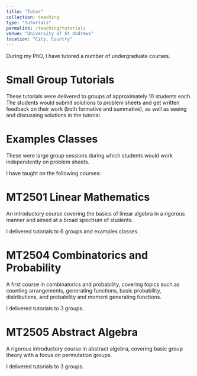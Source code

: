 ```yaml
---
title: "Tutor"
collection: teaching
type: "Tutorials"
permalink: /teaching/tutorials
venue: "University of St Andrews"
location: "City, Country"
---
```


During my PhD, I have tutored a number of undergraduate courses. 

Small Group Tutorials
======
These tutorials were delivered to groups of approximately 10 students each. The
students would submit solutions to problem sheets and get written feedback on
their work (both formative and summative), as well as seeing and discussing
solutions in the tutorial.

Examples Classes
======
These were large group sessions during which students would work independently
on problem sheets.


I have taught on the following courses:

MT2501 Linear Mathematics
======
An introductory course covering the basics of linear algebra in a rigorous
manner and aimed at a broad spectrum of students.

I delivered tutorials to 6 groups and examples classes.

MT2504 Combinatorics and Probability
======
A first course in combinatorics and probability, covering topics such as
counting arrangements, generating functions, basic probability, distributions,
and probability and moment generating functions.

I delivered tutorials to 3 groups.

MT2505 Abstract Algebra
======
A rigorous introductory course in abstract algebra, covering basic group theory
with a focus on permutation groups.

I delivered tutorials to 3 groups.
